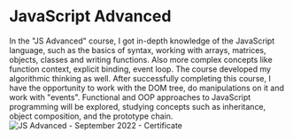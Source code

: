 # JavaScript Advanced

In the "JS Advanced" course, I got in-depth knowledge of the JavaScript language, such as the basics of syntax, working with arrays, matrices, objects, classes and writing functions. Also more complex concepts like function context, explicit binding, event loop. The course developed my algorithmic thinking as well. After successfully completing this course, I have the opportunity to work with the DOM tree, do manipulations on it and work with "events". Functional and OOP approaches to JavaScript programming will be explored, studying concepts such as inheritance, object composition, and the prototype chain.
![JS Advanced - September 2022 - Certificate](https://user-images.githubusercontent.com/101424579/215127598-70c2344b-0b6e-4ef0-91de-cccc47c5c7d3.jpeg)
